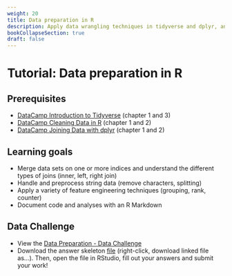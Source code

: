```yaml
---
weight: 20
title: Data preparation in R
description: Apply data wrangling techniques in tidyverse and dplyr, and prepare your data set for analysis.
bookCollapseSection: true
draft: false
---
```


# Tutorial: Data preparation in R

## Prerequisites
* [DataCamp Introduction to Tidyverse](https://campus.datacamp.com/courses/introduction-to-the-tidyverse/data-wrangling-1?ex=1) (chapter 1 and 3)
* [DataCamp Cleaning Data in R](https://learn.datacamp.com/courses/cleaning-data-in-r) (chapter 1 and 2)
* [DataCamp Joining Data with dplyr](https://campus.datacamp.com/courses/joining-data-with-dplyr/joining-tables-1) (chapter 1 and 2)


## Learning goals

* Merge data sets on one or more indices and understand the different types of joins (inner, left, right join)
* Handle and preprocess string data (remove characters, splitting)
* Apply a variety of feature engineering techniques (grouping, rank, counter)
* Document code and analyses with an R Markdown

## Data Challenge
- View the [Data Preparation - Data Challenge](data-preparation.html)
- Download the answer skeleton [file](data-preparation-skeleton.Rmd) (right-click, download linked file as...). Then, open the file in RStudio, fill out your answers and submit your work!
